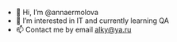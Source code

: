- 👋 Hi, I’m @annaermolova
- 🌱 I’m interested in IT  and currently learning QA
- 📫 Сontact me by email alky@ya.ru

<!---
annaermolova/annaermolova is a ✨ special ✨ repository because its `README.md` (this file) appears on your GitHub profile.
You can click the Preview link to take a look at your changes.
--->
